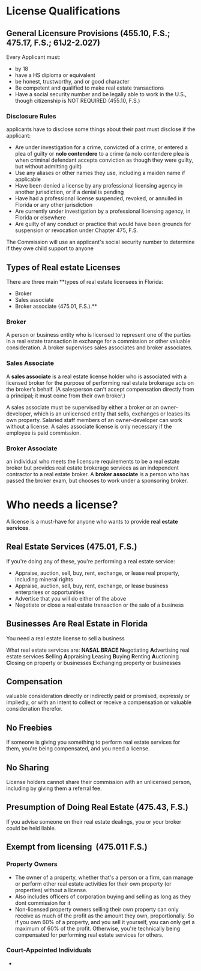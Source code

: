 # License Qualifications
## General Licensure Provisions (455.10, F.S.; 475.17, F.S.; 61J2-2.027)
Every Applicant must:
- by 18
- have a HS diploma or equivalent
- be honest, trustworthy, and or good character 
- Be competent and qualified to make real estate transactions
- Have a social security number and be legally able to work in the U.S., though citizenship is NOT REQUIRED (455.10, F.S.)
### Disclosure Rules
applicants have to disclose some things about their past 
must disclose if the applicant:
- Are under investigation for a crime, convicted of a crime, or entered a plea of guilty or **nolo contendere** to a crime (a nolo contendere plea is when criminal defendant accepts conviction as though they were guilty, but without admitting guilt)
- Use any aliases or other names they use, including a maiden name if applicable
- Have been denied a license by any professional licensing agency in another jurisdiction, or if a denial is pending
- Have had a professional license suspended, revoked, or annulled in Florida or any other jurisdiction
- Are currently under investigation by a professional licensing agency, in Florida or elsewhere
- Are guilty of any conduct or practice that would have been grounds for suspension or revocation under Chapter 475, F.S.

The Commission will use an applicant's social security number to determine if they owe child support to anyone
## Types of Real estate Licenses 
There are three main **types of real estate licensees in Florida: 
- Broker
- Sales associate
- Broker associate (475.01, F.S.).**
### Broker 
A person or business entity who is licensed to represent one of the parties in a real estate transaction in exchange for a commission or other valuable consideration. A broker supervises sales associates and broker associates.
### Sales Associate
A **sales associate** is a real estate license holder who is associated with a licensed broker for the purpose of performing real estate brokerage acts on the broker’s behalf.
(A salesperson can't accept compensation directly from a principal; it must come from their own broker.)

A sales associate must be supervised by either a broker or an owner-developer, which is an unlicensed entity that sells, exchanges or leases its own property. Salaried staff members of an owner-developer can work without a license: A sales associate license is only necessary if the employee is paid commission.
### Broker Associate
an individual who meets the licensure requirements to be a real estate broker but provides real estate brokerage services as an independent contractor to a real estate broker.
A **broker associate** is a person who has passed the broker exam, but chooses to work under a sponsoring broker.

# Who needs a license?
A license is a must-have for anyone who wants to provide **real estate services**.
## Real Estate Services (475.01, F.S.)
If you're doing any of these, you're performing a real estate service:
- Appraise, auction, sell, buy, rent, exchange, or lease real property, including mineral rights
- Appraise, auction, sell, buy, rent, exchange, or lease business enterprises or opportunities
- Advertise that you will do either of the above
- Negotiate or close a real estate transaction or the sale of a business
## Businesses Are Real Estate in Florida 
You need a real estate license to sell a business

What real estate services are:
**NASAL BRACE**
**N**egotiating
**A**dvertising real estate services
**S**elling
**A**ppraising
**L**easing
**B**uying
**R**enting
**A**uctioning
**C**losing on property or businesses
**E**xchanging property or businesses
## Compensation
valuable consideration directly or indirectly paid or promised, expressly or impliedly, or with an intent to collect or receive a compensation or valuable consideration therefor.
## No Freebies
If someone is giving you something to perform real estate services for them, you're being compensated, and you need a license.
## No Sharing
License holders cannot share their commission with an unlicensed person, including by giving them a referral fee.
## Presumption of Doing Real Estate (475.43, F.S.)
If you advise someone on their real estate dealings, you or your broker could be held liable.
## Exempt from licensing  (475.011 F.S.)
### Property Owners 
- The owner of a property, whether that's a person or a firm, can manage or perform other real estate activities for their own property (or properties) without a license.
- Also includes officers of corporation buying and selling as long as they dont commission for it
- Non-licensed property owners selling their own property can only receive as much of the profit as the amount they own, proportionally. So if you own 60% of a property, and you sell it yourself, you can only get a maximum of 60% of the profit. Otherwise, you're technically being compensated for performing real estate services for others.

### Court-Appointed Individuals
- 